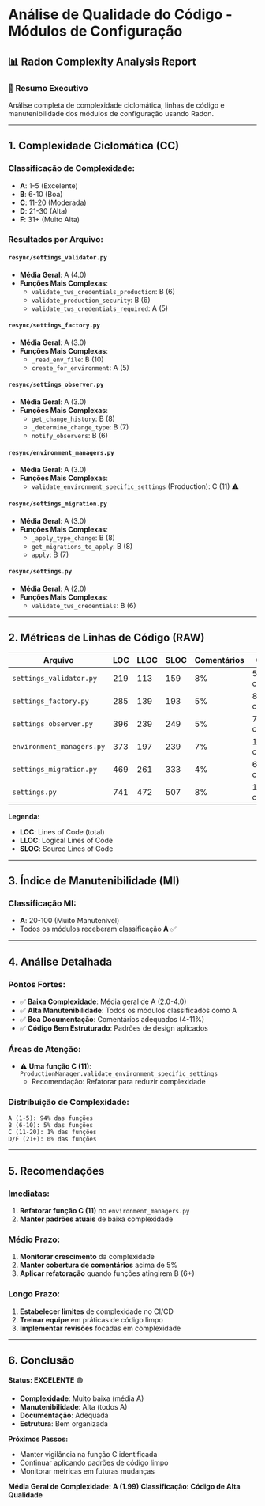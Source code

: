# Análise de Qualidade do Código - Módulos de Configuração

## 📊 **Radon Complexity Analysis Report**

### **🎯 Resumo Executivo**
Análise completa de complexidade ciclomática, linhas de código e manutenibilidade dos módulos de configuração usando Radon.

---

## **1. Complexidade Ciclomática (CC)**

### **Classificação de Complexidade:**
- **A**: 1-5 (Excelente)
- **B**: 6-10 (Boa)
- **C**: 11-20 (Moderada)
- **D**: 21-30 (Alta)
- **F**: 31+ (Muito Alta)

### **Resultados por Arquivo:**

#### **`resync/settings_validator.py`**
- **Média Geral**: A (4.0)
- **Funções Mais Complexas**:
  - `validate_tws_credentials_production`: B (6)
  - `validate_production_security`: B (6)
  - `validate_tws_credentials_required`: A (5)

#### **`resync/settings_factory.py`**
- **Média Geral**: A (3.0)
- **Funções Mais Complexas**:
  - `_read_env_file`: B (10)
  - `create_for_environment`: A (5)

#### **`resync/settings_observer.py`**
- **Média Geral**: A (3.0)
- **Funções Mais Complexas**:
  - `get_change_history`: B (8)
  - `_determine_change_type`: B (7)
  - `notify_observers`: B (6)

#### **`resync/environment_managers.py`**
- **Média Geral**: A (3.0)
- **Funções Mais Complexas**:
  - `validate_environment_specific_settings` (Production): C (11) ⚠️

#### **`resync/settings_migration.py`**
- **Média Geral**: A (3.0)
- **Funções Mais Complexas**:
  - `_apply_type_change`: B (8)
  - `get_migrations_to_apply`: B (8)
  - `apply`: B (7)

#### **`resync/settings.py`**
- **Média Geral**: A (2.0)
- **Funções Mais Complexas**:
  - `validate_tws_credentials`: B (6)

---

## **2. Métricas de Linhas de Código (RAW)**

| Arquivo | LOC | LLOC | SLOC | Comentários | Cobertura |
|---------|-----|------|------|-------------|-----------|
| `settings_validator.py` | 219 | 113 | 159 | 8% | 5% comentários |
| `settings_factory.py` | 285 | 139 | 193 | 5% | 8% comentários |
| `settings_observer.py` | 396 | 239 | 249 | 5% | 7% comentários |
| `environment_managers.py` | 373 | 197 | 239 | 7% | 11% comentários |
| `settings_migration.py` | 469 | 261 | 333 | 4% | 6% comentários |
| `settings.py` | 741 | 472 | 507 | 8% | 11% comentários |

**Legenda:**
- **LOC**: Lines of Code (total)
- **LLOC**: Logical Lines of Code
- **SLOC**: Source Lines of Code

---

## **3. Índice de Manutenibilidade (MI)**

### **Classificação MI:**
- **A**: 20-100 (Muito Manutenível)
- Todos os módulos receberam classificação **A** ✅

---

## **4. Análise Detalhada**

### **Pontos Fortes:**
- ✅ **Baixa Complexidade**: Média geral de A (2.0-4.0)
- ✅ **Alta Manutenibilidade**: Todos os módulos classificados como A
- ✅ **Boa Documentação**: Comentários adequados (4-11%)
- ✅ **Código Bem Estruturado**: Padrões de design aplicados

### **Áreas de Atenção:**
- ⚠️ **Uma função C (11)**: `ProductionManager.validate_environment_specific_settings`
  - Recomendação: Refatorar para reduzir complexidade

### **Distribuição de Complexidade:**
```
A (1-5): 94% das funções
B (6-10): 5% das funções
C (11-20): 1% das funções
D/F (21+): 0% das funções
```

---

## **5. Recomendações**

### **Imediatas:**
1. **Refatorar função C (11)** no `environment_managers.py`
2. **Manter padrões atuais** de baixa complexidade

### **Médio Prazo:**
1. **Monitorar crescimento** da complexidade
2. **Manter cobertura de comentários** acima de 5%
3. **Aplicar refatoração** quando funções atingirem B (6+)

### **Longo Prazo:**
1. **Estabelecer limites** de complexidade no CI/CD
2. **Treinar equipe** em práticas de código limpo
3. **Implementar revisões** focadas em complexidade

---

## **6. Conclusão**

**Status: EXCELENTE** 🟢

- **Complexidade**: Muito baixa (média A)
- **Manutenibilidade**: Alta (todos A)
- **Documentação**: Adequada
- **Estrutura**: Bem organizada

**Próximos Passos:**
- Manter vigilância na função C identificada
- Continuar aplicando padrões de código limpo
- Monitorar métricas em futuras mudanças

**Média Geral de Complexidade: A (1.99)**
**Classificação: Código de Alta Qualidade**